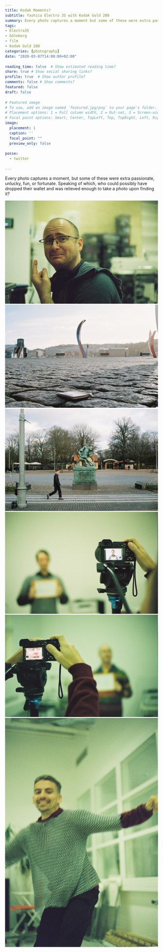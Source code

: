 ```yaml
---
title: Kodak Moments?
subtitle: Yashica Electro 35 with Kodak Gold 200
summary: Every photo captures a moment but some of these were extra passionate, unlucky, fun or fortunate. Speaking of which, who could possibly have dropped their wallet and was relieved enough to take a photo upon finding it? \#kodakgold
tags:
- Electro35
- Göteborg
- film
- Kodak Gold 200
categories: [photography]
date: "2020-03-07T14:00:00+02:00"

reading_time: false  # Show estimated reading time?
share: true # Show social sharing links?
profile: true  # Show author profile?
comments: false # Show comments?
featured: false
draft: false

# Featured image
# To use, add an image named `featured.jpg/png` to your page's folder.
# Placement options: 1 = Full column width, 2 = Out-set, 3 = Screen-width
# Focal point options: Smart, Center, TopLeft, Top, TopRight, Left, Right, BottomLeft, Bottom, BottomRight
image:
  placement: 1
  caption: ''
  focal_point: ""
  preview_only: false

posse:
  - twitter

---
```

Every photo captures a moment, but some of these were extra passionate, unlucky, fun, or fortunate. Speaking of which, who could possibly have dropped their wallet and was relieved enough to take a photo upon finding it?

![](kodak-moment-maybe2.jpg)
![](kodak-moment-maybe3.jpg)
![](kodak-moment-maybe4.jpg)
![](kodak-moment-maybe5.jpg)
![](kodak-moment-maybe6.jpg)
![](kodak-moment-maybe7.jpg)